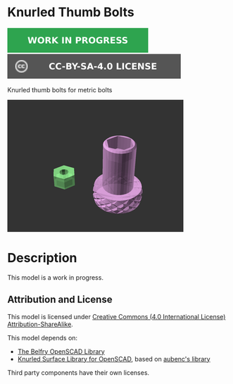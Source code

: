 # Knurled Thumb Bolts

![This model is a work in progress][work-in-progress-badge]
[![CC-BY-SA-4.0 license][license-badge]][license]

Knurled thumb bolts for metric bolts

![Model render](images/readme/demo.png)

# Description

This model is a work in progress.

## Attribution and License

This model is licensed under [Creative Commons (4.0 International License) Attribution-ShareAlike][license].

This model depends on:

* [The Belfry OpenSCAD Library][bosl]
* [Knurled Surface Library for OpenSCAD][knurled-openscad], based on [aubenc's
  library][knurled-openscad-upstream]

Third party components have their own licenses.


[bosl]: https://github.com/revarbat/BOSL
[knurled-openscad-upstream]: https://www.thingiverse.com/thing:32122
[knurled-openscad]: https://github.com/smkent/knurled-openscad
[license-badge]: /_static/license-badge-cc-by-sa-4.0.svg
[license]: http://creativecommons.org/licenses/by-sa/4.0/
[work-in-progress-badge]: /_static/work-in-progress-badge.svg
